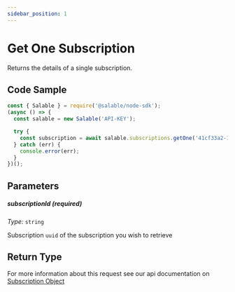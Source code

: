 ```yaml
---
sidebar_position: 1
---
```


# Get One Subscription

Returns the details of a single subscription.

## Code Sample

```typescript
const { Salable } = require('@salable/node-sdk');
(async () => {
  const salable = new Salable('API-KEY');

  try {
    const subscription = await salable.subscriptions.getOne('41cf33a2-136e-4959-b5c7-73889ab94eff');
  } catch (err) {
    console.error(err);
  }
})();
```

## Parameters

##### subscriptionId (_required_)

_Type:_ `string`

Subscription `uuid` of the subscription you wish to retrieve

## Return Type

For more information about this request see our api documentation on [Subscription Object](https://docs.salable.app/api#tag/Subscriptions/operation/getSubscriptionByUuid)
